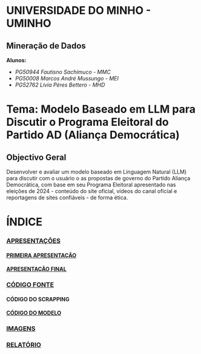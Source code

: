 # UNIVERSIDADE DO MINHO - UMINHO
## Mineração de Dados
**Alunos:**
- *PG50944 Fautisno Sachimuco - MMC*
- *PG50008 Marcos André Mussungo - MEI*
- *PG52762 Lívia Péres Bettero - MHD*


# Tema: Modelo Baseado em LLM para Discutir o Programa Eleitoral do Partido AD (Aliança Democrática)

## Objectivo Geral
Desenvolver e avaliar um modelo baseado em Linguagem Natural (LLM) para discutir com o usuário o as propostas de governo do Partido Aliança Democrática, com base em seu Programa Eleitoral apresentado nas eleições de 2024 - conteúdo do site oficial, vídeos do canal oficial e reportagens de sites confiáveis - de forma ética.

# ÍNDICE
### [APRESENTAÇÕES](https://github.com/FaustinoSachimuco/chatBot_Alinca_Democratica/tree/cb29adcef02498e94cf1838eea895e0ac2cb4eb2/APRESENTA%C3%87%C3%95ES)
#### [PRIMEIRA APRESENTAÇÃO](https://github.com/FaustinoSachimuco/chatBot_Alinca_Democratica/tree/72cc07bb89f52e8b7fb3d8308b3f0cc336e23120/APRESENTA%C3%87%C3%95ES/PRIMEIRA%20APRESENTA%C3%87%C3%83O)
#### [APRESENTAÇÃO FINAL](https://github.com/FaustinoSachimuco/chatBot_Alinca_Democratica/tree/63a96401b54994b724599175c0997175df2152fd/APRESENTA%C3%87%C3%95ES/APRESENTA%C3%87%C3%83O%20FINAL)
### [CÓDIGO FONTE](https://github.com/FaustinoSachimuco/chatBot_Alinca_Democratica/tree/649e8a4da2cd6dee9ed9b1c54e5d682405eb061b/C%C3%93DIGO%20FONTE)
#### CÓDIGO DO SCRAPPING
#### [CÓDIGO DO MODELO](https://github.com/FaustinoSachimuco/chatBot_Alinca_Democratica/tree/ab12a2fbbbf52e0b07e2f2b85ca1dc4e4f482e4d/C%C3%93DIGO%20FONTE/C%C3%93DIGO%20DO%20MODELO)
### [IMAGENS](https://github.com/FaustinoSachimuco/chatBot_Alinca_Democratica/tree/143c1a3a6e3faa09704998fd7156062193226c62/IMAGENS)
### [RELATÓRIO](https://github.com/FaustinoSachimuco/chatBot_Alinca_Democratica/blob/8dbad93ccd6eddc97b4ab5189a983bf9339da429/RELAT%C3%93RIO/RELATORIO.pdf)
